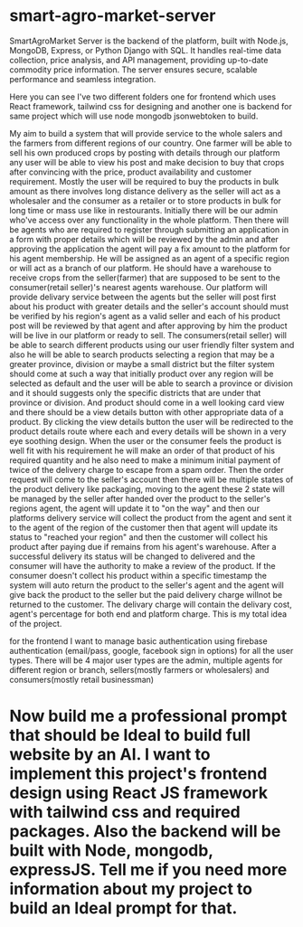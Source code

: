 # smart-agro-market-server
SmartAgroMarket Server is the backend of the platform, built with Node.js, MongoDB, Express, or Python Django with SQL. It handles real-time data collection, price analysis, and API management, providing up-to-date commodity price information. The server ensures secure, scalable performance and seamless integration.


Here you can see I've two different folders one for frontend which uses React framework, tailwind css for designing and another one is backend for same project which will use node mongodb jsonwebtoken to build. 


My aim to build a system that will provide service to the whole salers and the farmers from different regions of our country. One farmer will be able to sell his own produced crops by posting with details through our platform any user will be able to view his post and make decision to buy that crops after convincing with the price, product availability and customer requirement. Mostly the user will be required to buy the products in bulk amount as there involves long distance delivery as the seller will act as a wholesaler and the consumer as a retailer or to store products in bulk for long time or mass use like in restourants.
Initially there will be our admin who've access over any functionality in the whole platform. Then there will be agents who are required to register through submitting an application in a form with proper details which will be reviewed by the admin and after approving the application the agent will pay a fix amount to the platform for his agent membership. He will be assigned as an agent of a specific region or will act as a branch of our platform. He should have a warehouse to receive crops from the seller(farmer) that are supposed to be sent to the consumer(retail seller)'s nearest agents warehouse. Our platform will provide delivary service between the agents but the seller will post first about his product with greater details and the seller's account should must be verified by his region's agent as a valid seller and each of his product post will be reviewed by that agent and after approving by him the product will be live in our platform or ready to sell. The consumers(retail seller) will be able to search different products using our user friendly filter system and also he will be able to search products selecting a region that may be a greater province, division or maybe a small district but the filter system should come at such a way that initially product over any region will be selected as default and the user will be able to search a province or division and it should suggests only the specific districts that are under that province or division. And product should come in a well looking card view and there should be a view details button with other appropriate data of a product. By clicking the view details button the user will be redirected to the product details route where each and every details will be shown in a very eye soothing design. When the user or the consumer feels the product is well fit with his requirement he will make an order of that product of his required quantity and he also need to make a minimum initial payment of twice of the delivery charge to escape from a spam order. Then the order request will come to the seller's account then there will be multiple states of the product delivery like packaging, moving to the agent these 2 state will be managed by the seller after handed over the product to the seller's regions agent, the agent will update it to "on the way" and then our platforms delivery service will collect the product from the agent and sent it to the agent of the region of the customer then that agent will update its status to "reached your region" and then the customer will collect his product after paying due if remains from his agent's warehouse. After a successful delivery its status will be changed to delivered and the consumer will have the authority to make a review of the product. If the consumer doesn't collect his product within a specific timestamp the system will auto return the product to the seller's agent and the agent will give back the product to the seller but the paid delivery charge willnot be returned to the customer. The delivary charge will contain the delivary cost, agent's percentage for both end and platform charge. This is my total idea of the project.

for the frontend I want to manage basic authentication using firebase authentication (email/pass, google, facebook sign in options) for all the user types. There will be 4 major user types are the admin, multiple agents for different region or branch, sellers(mostly farmers or wholesalers) and consumers(mostly retail businessman)

# Now build me a professional prompt that should be Ideal to build full website by an AI. I want to implement this project's frontend design using React JS framework with tailwind css and required packages. Also the backend will be built with Node, mongodb, expressJS. Tell me if you need more information about my project to build an Ideal prompt for that.
